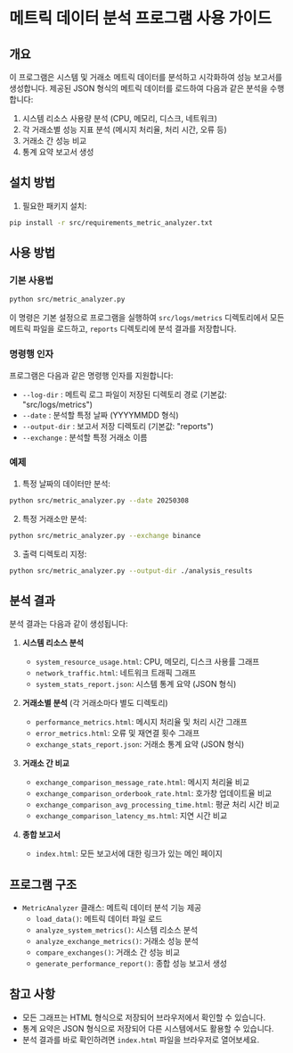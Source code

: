 # 메트릭 데이터 분석 프로그램 사용 가이드

## 개요

이 프로그램은 시스템 및 거래소 메트릭 데이터를 분석하고 시각화하여 성능 보고서를 생성합니다. 
제공된 JSON 형식의 메트릭 데이터를 로드하여 다음과 같은 분석을 수행합니다:

1. 시스템 리소스 사용량 분석 (CPU, 메모리, 디스크, 네트워크)
2. 각 거래소별 성능 지표 분석 (메시지 처리율, 처리 시간, 오류 등)
3. 거래소 간 성능 비교
4. 통계 요약 보고서 생성

## 설치 방법

1. 필요한 패키지 설치:

```bash
pip install -r src/requirements_metric_analyzer.txt
```

## 사용 방법

### 기본 사용법

```bash
python src/metric_analyzer.py
```

이 명령은 기본 설정으로 프로그램을 실행하여 `src/logs/metrics` 디렉토리에서 모든 메트릭 파일을 로드하고, 
`reports` 디렉토리에 분석 결과를 저장합니다.

### 명령행 인자

프로그램은 다음과 같은 명령행 인자를 지원합니다:

* `--log-dir` : 메트릭 로그 파일이 저장된 디렉토리 경로 (기본값: "src/logs/metrics")
* `--date` : 분석할 특정 날짜 (YYYYMMDD 형식)
* `--output-dir` : 보고서 저장 디렉토리 (기본값: "reports")
* `--exchange` : 분석할 특정 거래소 이름

### 예제

1. 특정 날짜의 데이터만 분석:

```bash
python src/metric_analyzer.py --date 20250308
```

2. 특정 거래소만 분석:

```bash
python src/metric_analyzer.py --exchange binance
```

3. 출력 디렉토리 지정:

```bash
python src/metric_analyzer.py --output-dir ./analysis_results
```

## 분석 결과

분석 결과는 다음과 같이 생성됩니다:

1. **시스템 리소스 분석**
   - `system_resource_usage.html`: CPU, 메모리, 디스크 사용률 그래프
   - `network_traffic.html`: 네트워크 트래픽 그래프
   - `system_stats_report.json`: 시스템 통계 요약 (JSON 형식)

2. **거래소별 분석** (각 거래소마다 별도 디렉토리)
   - `performance_metrics.html`: 메시지 처리율 및 처리 시간 그래프
   - `error_metrics.html`: 오류 및 재연결 횟수 그래프
   - `exchange_stats_report.json`: 거래소 통계 요약 (JSON 형식)

3. **거래소 간 비교**
   - `exchange_comparison_message_rate.html`: 메시지 처리율 비교
   - `exchange_comparison_orderbook_rate.html`: 호가창 업데이트율 비교
   - `exchange_comparison_avg_processing_time.html`: 평균 처리 시간 비교
   - `exchange_comparison_latency_ms.html`: 지연 시간 비교

4. **종합 보고서**
   - `index.html`: 모든 보고서에 대한 링크가 있는 메인 페이지

## 프로그램 구조

- `MetricAnalyzer` 클래스: 메트릭 데이터 분석 기능 제공
  - `load_data()`: 메트릭 데이터 파일 로드
  - `analyze_system_metrics()`: 시스템 리소스 분석
  - `analyze_exchange_metrics()`: 거래소 성능 분석
  - `compare_exchanges()`: 거래소 간 성능 비교
  - `generate_performance_report()`: 종합 성능 보고서 생성

## 참고 사항

- 모든 그래프는 HTML 형식으로 저장되어 브라우저에서 확인할 수 있습니다.
- 통계 요약은 JSON 형식으로 저장되어 다른 시스템에서도 활용할 수 있습니다.
- 분석 결과를 바로 확인하려면 `index.html` 파일을 브라우저로 열어보세요. 
